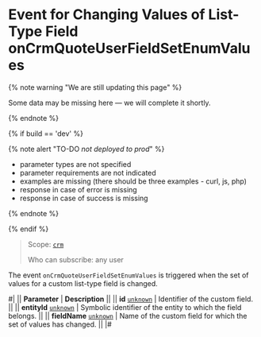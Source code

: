 # Event for Changing Values of List-Type Field onCrmQuoteUserFieldSetEnumValues

{% note warning "We are still updating this page" %}

Some data may be missing here — we will complete it shortly.

{% endnote %}

{% if build == 'dev' %}

{% note alert "TO-DO _not deployed to prod_" %}

- parameter types are not specified
- parameter requirements are not indicated
- examples are missing (there should be three examples - curl, js, php)
- response in case of error is missing
- response in case of success is missing

{% endnote %}

{% endif %}

> Scope: [`crm`](../../../scopes/permissions.md)
>
> Who can subscribe: any user

The event `onCrmQuoteUserFieldSetEnumValues` is triggered when the set of values for a custom list-type field is changed.

#|
|| **Parameter** | **Description** ||
|| **id**
[`unknown`](../../../data-types.md) | Identifier of the custom field. ||
|| **entityId**
[`unknown`](../../../data-types.md) | Symbolic identifier of the entity to which the field belongs. ||
|| **fieldName**
[`unknown`](../../../data-types.md) | Name of the custom field for which the set of values has changed. ||
|#